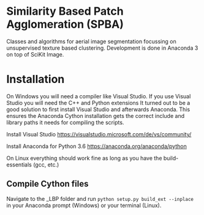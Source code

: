 # Similarity Based Patch Agglomeration (SPBA)
Classes and algorithms for aerial image segmentation focussing on unsupervised texture based clustering. Development is done in Anaconda 3 on top of SciKit Image.

# Installation
On Windows you will need a compiler like Visual Studio. If you use Visual Studio you will need the C++ and Python extensions It turned out to be a good solution to first install Visual Studio and afterwards Anaconda. This ensures the Anaconda Cython installation gets the correct include and library paths it needs for compiling the scripts.

Install Visual Studio
https://visualstudio.microsoft.com/de/vs/community/

Install Anaconda for Python 3.6 
https://anaconda.org/anaconda/python

On Linux everything should work fine as long as you have the build-essentials (gcc, etc.)

## Compile Cython files
Navigate to the _LBP folder and run ```python setup.py build_ext --inplace``` in your Anaconda prompt (Windows) or your terminal (Linux).

